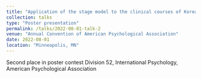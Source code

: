 ```yaml
---
title: "Application of the stage model to the clinical courses of Korean patients with bipolar disorders"
collection: talks
type: "Poster presentation"
permalink: /talks/2022-08-01-talk-2
venue: "Annual Convention of American Psychological Association"
date: 2022-08-01
location: "Minneapolis, MN"
---
```


Second place in poster contest
Division 52, International Psychology, American Psychological Association

